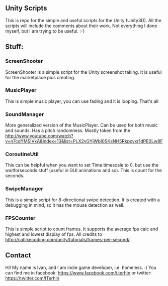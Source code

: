 ## Unity Scripts 
This is repo for the simple and useful scripts for the Unity (Unity3D). All the scripts will include the comments about their work.
Not everything I done myself, but I am trying to be useful. :-) 

## Stuff:

### ScreenShooter
ScreenShooter is a simple script for the Unity screenshot taking. It is useful for the marketplace pics creating. 

### MusicPlayer
This is simple music player, you can use fading and it is looping. That's all

### SoundManager
More generalized version of the MusicPlayer. Can be used for both music and sounds. Has a pitch randomness. Mostly token from the 
http://www.youtube.com/watch?v=n7cdYMSlVxA&index=13&list=PLX2vGYjWbI0SKsNH5Rkpxvxr1dPE0Lw8F

### CoroutineUtil
This can be helpful when you want to set Time.timescale to 0, but use the waitforseconds stuff (useful in GUI animations and so). This is count for the seconds. 

### SwipeManager
This is a simple script for 8-directional swipe detection. It is created with a debugging in mind, so it has the mouse detection as well. 

### FPSCounter
This is simple script to count frames. It supports the average fps calc and highest and lowest display of fps. All credits to http://catlikecoding.com/unity/tutorials/frames-per-second/

## Contact
Hi! My name is Ivan, and I am indie game developer, i.e. homeless. :) You can find me in facebook: https://www.facebook.com/i.terhin or twitter: https://twitter.com/ITerhin